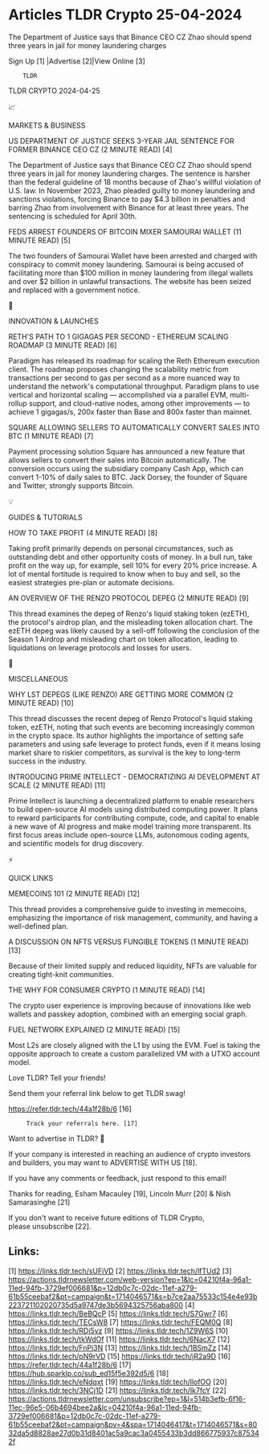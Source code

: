 # Articles TLDR Crypto 25-04-2024

The Department of Justice says that Binance CEO CZ Zhao should spend
three years in jail for money laundering charges  

 Sign Up [1] |Advertise [2]|View Online [3] 

		TLDR 

TLDR CRYPTO 2024-04-25

📈 

MARKETS & BUSINESS

 US DEPARTMENT OF JUSTICE SEEKS 3-YEAR JAIL SENTENCE FOR FORMER
BINANCE CEO CZ (2 MINUTE READ) [4] 

 The Department of Justice says that Binance CEO CZ Zhao should spend
three years in jail for money laundering charges. The sentence is
harsher than the federal guideline of 18 months because of Zhao's
willful violation of U.S. law. In November 2023, Zhao pleaded guilty
to money laundering and sanctions violations, forcing Binance to pay
$4.3 billion in penalties and barring Zhao from involvement with
Binance for at least three years. The sentencing is scheduled for
April 30th. 

 FEDS ARREST FOUNDERS OF BITCOIN MIXER SAMOURAI WALLET (11 MINUTE
READ) [5] 

 The two founders of Samourai Wallet have been arrested and charged
with conspiracy to commit money laundering. Samourai is being accused
of facilitating more than $100 million in money laundering from
illegal wallets and over $2 billion in unlawful transactions. The
website has been seized and replaced with a government notice. 

🚀 

INNOVATION & LAUNCHES

 RETH'S PATH TO 1 GIGAGAS PER SECOND - ETHEREUM SCALING ROADMAP (3
MINUTE READ) [6] 

 Paradigm has released its roadmap for scaling the Reth Ethereum
execution client. The roadmap proposes changing the scalability metric
from transactions per second to gas per second as a more nuanced way
to understand the network's computational throughput. Paradigm plans
to use vertical and horizontal scaling — accomplished via a parallel
EVM, multi-rollup support, and cloud-native nodes, among other
improvements — to achieve 1 gigagas/s, 200x faster than Base and
800x faster than mainnet. 

 SQUARE ALLOWING SELLERS TO AUTOMATICALLY CONVERT SALES INTO BTC (1
MINUTE READ) [7] 

 Payment processing solution Square has announced a new feature that
allows sellers to convert their sales into Bitcoin automatically. The
conversion occurs using the subsidiary company Cash App, which can
convert 1-10% of daily sales to BTC. Jack Dorsey, the founder of
Square and Twitter, strongly supports Bitcoin. 

💡 

GUIDES & TUTORIALS

 HOW TO TAKE PROFIT (4 MINUTE READ) [8] 

 Taking profit primarily depends on personal circumstances, such as
outstanding debt and other opportunity costs of money. In a bull run,
take profit on the way up, for example, sell 10% for every 20% price
increase. A lot of mental fortitude is required to know when to buy
and sell, so the easiest strategies pre-plan or automate decisions. 

 AN OVERVIEW OF THE RENZO PROTOCOL DEPEG (2 MINUTE READ) [9] 

 This thread examines the depeg of Renzo's liquid staking token
(ezETH), the protocol's airdrop plan, and the misleading token
allocation chart. The ezETH depeg was likely caused by a sell-off
following the conclusion of the Season 1 Airdrop and misleading chart
on token allocation, leading to liquidations on leverage protocols and
losses for users. 

🦄 

MISCELLANEOUS

 WHY LST DEPEGS (LIKE RENZO) ARE GETTING MORE COMMON (2 MINUTE READ)
[10] 

 This thread discusses the recent depeg of Renzo Protocol's liquid
staking token, ezETH, noting that such events are becoming
increasingly common in the crypto space. Its author highlights the
importance of setting safe parameters and using safe leverage to
protect funds, even if it means losing market share to riskier
competitors, as survival is the key to long-term success in the
industry. 

 INTRODUCING PRIME INTELLECT - DEMOCRATIZING AI DEVELOPMENT AT SCALE
(2 MINUTE READ) [11] 

 Prime Intellect is launching a decentralized platform to enable
researchers to build open-source AI models using distributed computing
power. It plans to reward participants for contributing compute, code,
and capital to enable a new wave of AI progress and make model
training more transparent. Its first focus areas include open-source
LLMs, autonomous coding agents, and scientific models for drug
discovery. 

⚡ 

QUICK LINKS

 MEMECOINS 101 (2 MINUTE READ) [12] 

 This thread provides a comprehensive guide to investing in memecoins,
emphasizing the importance of risk management, community, and having a
well-defined plan. 

 A DISCUSSION ON NFTS VERSUS FUNGIBLE TOKENS (1 MINUTE READ) [13] 

 Because of their limited supply and reduced liquidity, NFTs are
valuable for creating tight-knit communities. 

 THE WHY FOR CONSUMER CRYPTO (1 MINUTE READ) [14] 

 The crypto user experience is improving because of innovations like
web wallets and passkey adoption, combined with an emerging social
graph. 

 FUEL NETWORK EXPLAINED (2 MINUTE READ) [15] 

 Most L2s are closely aligned with the L1 by using the EVM. Fuel is
taking the opposite approach to create a custom parallelized VM with a
UTXO account model. 

Love TLDR? Tell your friends!

 Send them your referral link below to get TLDR swag! 

 https://refer.tldr.tech/44a1f28b/6 [16] 

		 Track your referrals here. [17] 

Want to advertise in TLDR? 📰

 If your company is interested in reaching an audience of crypto
investors and builders, you may want to ADVERTISE WITH US [18]. 

 If you have any comments or feedback, just respond to this email! 

Thanks for reading, 
Esham Macauley [19], Lincoln Murr [20] & Nish Samarasinghe [21] 

If you don't want to receive future editions of TLDR Crypto,
please unsubscribe [22]. 

 

Links:
------
[1] https://links.tldr.tech/sUFiVD
[2] https://links.tldr.tech/lfTUd2
[3] https://actions.tldrnewsletter.com/web-version?ep=1&lc=04210f4a-96a1-11ed-94fb-3729ef006681&p=12db0c7c-02dc-11ef-a279-61b55ceebaf2&pt=campaign&t=1714046571&s=b7ce2aa75533c154e4e93b223721102020735d5a9747de3b5694325756aba800
[4] https://links.tldr.tech/BeBQcP
[5] https://links.tldr.tech/S7Gwr7
[6] https://links.tldr.tech/TECsW8
[7] https://links.tldr.tech/FEQM0Q
[8] https://links.tldr.tech/RDi5vz
[9] https://links.tldr.tech/1Z9W6S
[10] https://links.tldr.tech/tkWdOf
[11] https://links.tldr.tech/6NacX7
[12] https://links.tldr.tech/FnPj3N
[13] https://links.tldr.tech/1BSmZz
[14] https://links.tldr.tech/pN9rVD
[15] https://links.tldr.tech/jR2a9D
[16] https://refer.tldr.tech/44a1f28b/6
[17] https://hub.sparklp.co/sub_ed15f5e392d5/6
[18] https://links.tldr.tech/eNdqxt
[19] https://links.tldr.tech/llofOO
[20] https://links.tldr.tech/3NCj1D
[21] https://links.tldr.tech/Ik7fcY
[22] https://actions.tldrnewsletter.com/unsubscribe?ep=1&l=514b3efb-6f16-11ec-96e5-06b4694bee2a&lc=04210f4a-96a1-11ed-94fb-3729ef006681&p=12db0c7c-02dc-11ef-a279-61b55ceebaf2&pt=campaign&pv=4&spa=1714046417&t=1714046571&s=8032da5d8828ae27d0b31d8401ac5a9cac3a0455433b3dd866775937c875342f